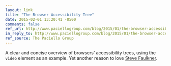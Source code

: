 ```yaml
---
layout: link
title: "The Browser Accessibility Tree"
date: 2015-02-01 13:20:41 -0500
comments: false
ref_url: http://www.paciellogroup.com/blog/2015/01/the-browser-accessibility-tree/
in_reply_to: http://www.paciellogroup.com/blog/2015/01/the-browser-accessibility-tree/
ref_source: The Paciello Group
---
```


A clear and concise overview of browsers’ accessibility trees, using the `video` element as an example. Yet another reason to love [Steve Faulkner](https://twitter.com/stevefaulkner).